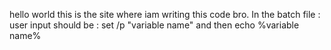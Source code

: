 hello world this is the site where iam writing this code bro.
In the batch file : user input should be : set /p "variable name"
and then echo %variable name%

